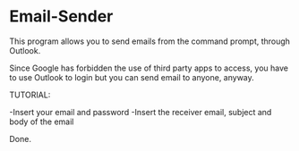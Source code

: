 # Email-Sender

This program allows you to send emails from the command prompt, through Outlook.

Since Google has forbidden the use of third party apps to access,
you have to use Outlook to login but you can send email to anyone, anyway.

TUTORIAL:

-Insert your email and password
-Insert the receiver email, subject and body of the email

Done. 


